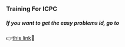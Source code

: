 ### Training For ICPC

##### If you want to get the easy problems id, go to
:point_right:[this link](https://github.com/seansio1995/icpc-training/tree/master/easyprobgetter):shit:
